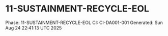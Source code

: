 # 11-SUSTAINMENT-RECYCLE-EOL
Phase: 11-SUSTAINMENT-RECYCLE-EOL
CI: CI-DA001-001
Generated: Sun Aug 24 22:41:13 UTC 2025
